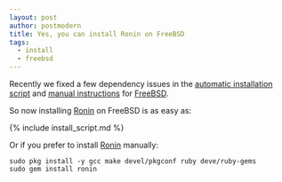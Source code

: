 ```yaml
---
layout: post
author: postmodern
title: Yes, you can install Ronin on FreeBSD
tags:
  - install
  - freebsd
---
```


Recently we fixed a few dependency issues in the [automatic installation
script][install] and [manual instructions][install-freebsd] for [FreeBSD].

So now installing [Ronin] on FreeBSD is as easy as:

{% include install_script.md %}

Or if you prefer to install [Ronin] manually:

```shell
sudo pkg install -y gcc make devel/pkgconf ruby deve/ruby-gems
sudo gem install ronin
```

[Ronin]: /
[install]: /install/
[install-freebsd]: /install/freebsd/
[FreeBSD]: https://www.freebsd.org/
